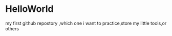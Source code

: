 # HelloWorld
my first github repostory ,which one i want to practice,store my little tools,or  others
